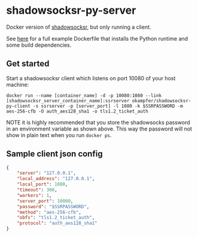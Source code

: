 # shadowsocksr-py-server
Docker version of [shadowsocksr](https://github.com/shadowsocksrr/shadowsocksr), but only running a client.

See [here](https://github.com/gliderlabs/docker-alpine/blob/master/docs/usage.md#example) for a full example Dockerfile that installs the Python runtime and some build dependencies.

## Get started
Start a shadowsocksr client which listens on port 10080 of your host machine:
```shell
docker run --name [container_name] -d -p 10080:1080 --link [shadowsocksr_server_container_name]:ssrserver okampfer/shadowsocksr-py-client -s ssrserver -p [server_port] -l 1080 -k $SSRPASSWORD -m aes-256-cfb -O auth_aes128_sha1 -o tls1.2_ticket_auth
```

NOTE it is highly recommended that you store the shadowsocks password in an environment variable as shown above. This way the password will not show in plain text when you run `docker ps`.

## Sample client json config
```json
{
    "server": "127.0.0.1",
    "local_address": "127.0.0.1",
    "local_port": 1080,
    "timeout": 300,
    "workers": 1,
    "server_port": 10080,
    "password": "$SSRPASSWORD",
    "method": "aes-256-cfb",
    "obfs": "tls1.2_ticket_auth",
    "protocol": "auth_aes128_sha1"
}
```
